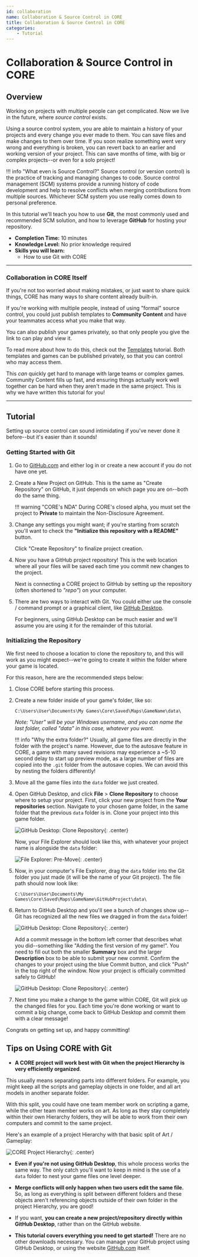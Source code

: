 ```yaml
---
id: collaboration
name: Collaboration & Source Control in CORE
title: Collaboration & Source Control in CORE
categories:
    - Tutorial
---
```


# Collaboration & Source Control in CORE

## Overview

Working on projects with multiple people can get complicated. Now we live in the future, where *source control* exists.

Using a source control system, you are able to maintain a history of your projects and every change you ever made to them. You can save files and make changes to them over time. If you soon realize something went very wrong and everything is broken, you can revert back to an earlier and working version of your project. This can save months of time, with big or complex projects--or even for a solo project!

!!! info "What even is Source Control?"
    Source control (or version control) is the practice of tracking and managing changes to code. Source control management (SCM) systems provide a running history of code development and help to resolve conflicts when merging contributions from multiple sources. Whichever SCM system you use really comes down to personal preference.

In this tutorial we'll teach you how to use **Git**, the most commonly used and recommended SCM solution, and how to leverage **GitHub** for hosting your repository.

* **Completion Time:** 10 minutes
* **Knowledge Level:** No prior knowledge required
* **Skills you will learn:**
    * How to use Git with CORE

---

### Collaboration in CORE Itself

If you're not too worried about making mistakes, or just want to share quick things, CORE has many ways to share content already built-in.

If you're working with multiple people, instead of using "formal" source control, you could just publish templates to **Community Content** and have your teammates access what you make that way.

You can also publish your games privately, so that only people you give the link to can play and view it.

To read more about how to do this, check out the [Templates](../../gameplay/collaboration_reference/) tutorial. Both templates and games can be published privately, so that you can control who may access them.

This *can* quickly get hard to manage with large teams or complex games. Community Content fills up fast, and ensuring things actually work well together can be hard when they aren't made in the same project. This is why we have written this tutorial for you!

---

## Tutorial

Setting up source control can sound intimidating if you've never done it before--but it's easier than it sounds!

### Getting Started with Git

1. Go to [GitHub.com](https://github.com/) and either log in or create a new account if you do not have one yet.

2. Create a New Project on GitHub. This is the same as "Create Repository" on GitHub, it just depends on which page you are on--both do the same thing.

    !!! warning "CORE's NDA"
        During CORE's closed alpha, you must set the project to **Private** to maintain the Non-Disclosure Agreement.

3. Change any settings you might want; if you're starting from scratch you'll want to check the **"Initialize this repository with a README"** button.

    Click "Create Repository" to finalize project creation.

4. Now you have a GitHub project repository! This is the web location where all your files will be saved each time you commit new changes to the project.

    Next is connecting a CORE project to GitHub by setting up the repository (often shortened to *"repo"*) on your computer.

5. There are two ways to interact with Git. You could either use the console / command prompt or a graphical client, like [GitHub Desktop](https://desktop.github.com/).

    For beginners, using GitHub Desktop can be much easier and we'll assume you are using it for the remainder of this tutorial.

### Initializing the Repository

We first need to choose a location to clone the repository to, and this will work as you might expect--we're going to create it within the folder where your game is located.

For this reason, here are the recommended steps below:

1. Close CORE before starting this process.

2. Create a new folder inside of your game's folder, like so:

    `C:\Users\User\Documents\My Games\Core\Saved\Maps\GameName\data\`

    *Note: "User" will be your Windows username, and you can name the last folder, called "data" in this case, whatever you want.*

    !!! info "Why the extra folder?"
        Usually, all game files are directly in the folder with the project's name. However, due to the autosave feature in CORE, a game with many saved revisions may experience a ~5-10 second delay to start up preview mode, as a large number of files are copied into the `.git` folder from the autosave copies. We can avoid this by nesting the folders differently!

3. Move all the game files into the `data` folder we just created.

4. Open GitHub Desktop, and click **File** > **Clone Repository** to choose where to setup your project. First, click your new project from the **Your repositories** section. Navigate to your chosen game folder, in the same folder that the previous `data` folder is in. Clone your project into this game folder.

    ![GitHub Desktop: Clone Repository](../img/EditorManual/SourceControl/CloneRepository.png "You can tell how seriously I take my project names."){: .center}

    Now, your File Explorer should look like this, with whatever your project name is alongside the `data` folder:

    ![File Explorer: Pre-Move](../img/EditorManual/SourceControl/fileExplorer.png "You can tell how seriously I take my project names."){: .center}

5. Now, in your computer's File Explorer, drag the `data` folder into the Git folder you just made (it will be the name of your Git project). The file path should now look like:

    `C:\Users\User\Documents\My Games\Core\Saved\Maps\GameName\GitHubProject\data\`

6. Return to GitHub Desktop and you'll see a bunch of changes show up--Git has recognized all the new files we dragged in from the `data` folder!

    ![GitHub Desktop: Clone Repository](../img/EditorManual/SourceControl/CommitMessage.png "You can tell how seriously I take my project names."){: .center}

    Add a commit message in the bottom left corner that describes what you did--something like "Adding the first version of my game!". You need to fill out both the smaller **Summary** box and the larger **Description** box to be able to submit your new commit. Confirm the changes to your project using the blue Commit button, and click "Push" in the top right of the window. Now your project is officially committed safely to GitHub!

    ![GitHub Desktop: Clone Repository](../img/EditorManual/SourceControl/PushCommit.png "You can tell how seriously I take my project names."){: .center}

7. Next time you make a change to the game within CORE, Git will pick up the changed files for you. Each time you're done working or want to commit a big change, come back to GitHub Desktop and commit them with a clear message!

Congrats on getting set up, and happy committing!

## Tips on Using CORE with Git

* **A CORE project will work best with Git when the project Hierarchy is very efficiently organized**.

This usually means separating parts into different folders. For example, you might keep all the scripts and gameplay objects in one folder, and all art models in another separate folder.

With this split, you could have one team member work on scripting a game, while the other team member works on art. As long as they stay completely within their own Hierarchy folders, they will be able to work from their own computers and commit to the same project.

Here's an example of a project Hierarchy with that basic split of Art / Gameplay:

![CORE Project Hierarchy](../img/EditorManual/gitProjectHierarchy.png "Organization keeps your head clear!"){: .center}

* **Even if you're not using GitHub Desktop**, this whole process works the same way. The only catch you'll want to keep in mind is the use of a `data` folder to nest your game files one level deeper.

* **Merge conflicts will only happen when two users edit the same file.** So, as long as everything is split between different folders and these objects aren't referencing objects outside of their own folder in the project Hierarchy, you are good!

* If you want, **you can create a new project/repository directly within GitHub Desktop**, rather than on the GitHub website.

* **This tutorial covers everything you need to get started!** There are no other downloads necessary. You can manage your GitHub project using GitHub Desktop, or using the website [GitHub.com](https://github.com/) itself.
